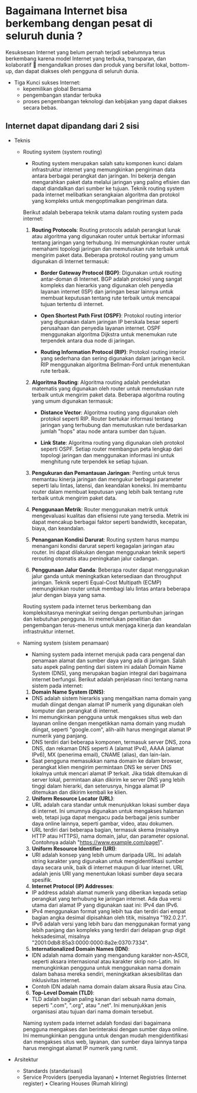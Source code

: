 # Bagaimana Internet bisa berkembang dengan pesat di seluruh dunia ?

Kesuksesan Internet yang belum pernah terjadi sebelumnya terus berkembang karena model Internet yang terbuka, transparan, dan kolaboratif  mengandalkan proses dan produk yang bersifat lokal, bottom-up, dan dapat diakses oleh pengguna di seluruh dunia.

- Tiga Kunci sukses Internet:
  - kepemilikan global Bersama
  - pengembangan standar terbuka
  - proses pengembangan teknologi dan kebijakan yang dapat diakses secara bebas.

## Internet dapat dipandang dari 2 sisi

- Teknis

  - Routing system (system routing)

    - Routing system merupakan salah satu komponen kunci dalam infrastruktur internet yang memungkinkan pengiriman data antara berbagai perangkat dan jaringan. Ini bekerja dengan mengarahkan paket data melalui jaringan yang paling efisien dan dapat diandalkan dari sumber ke tujuan. Teknik routing system pada internet melibatkan serangkaian algoritma dan protokol yang kompleks untuk mengoptimalkan pengiriman data.

    Berikut adalah beberapa teknik utama dalam routing system pada internet:

    1. **Routing Protocols**: Routing protocols adalah perangkat lunak atau algoritma yang digunakan router untuk bertukar informasi tentang jaringan yang terhubung. Ini memungkinkan router untuk memahami topologi jaringan dan memutuskan rute terbaik untuk mengirim paket data. Beberapa protokol routing yang umum digunakan di Internet termasuk:

       - **Border Gateway Protocol (BGP)**: Digunakan untuk routing antar-doman di Internet. BGP adalah protokol yang sangat kompleks dan hierarkis yang digunakan oleh penyedia layanan internet (ISP) dan jaringan besar lainnya untuk membuat keputusan tentang rute terbaik untuk mencapai tujuan tertentu di internet.

       - **Open Shortest Path First (OSPF)**: Protokol routing interior yang digunakan dalam jaringan IP berskala besar seperti perusahaan dan penyedia layanan internet. OSPF menggunakan algoritma Dijkstra untuk menemukan rute terpendek antara dua node di jaringan.

       - **Routing Information Protocol (RIP)**: Protokol routing interior yang sederhana dan sering digunakan dalam jaringan kecil. RIP menggunakan algoritma Bellman-Ford untuk menentukan rute terbaik.

    2. **Algoritma Routing**: Algoritma routing adalah pendekatan matematis yang digunakan oleh router untuk memutuskan rute terbaik untuk mengirim paket data. Beberapa algoritma routing yang umum digunakan termasuk:

       - **Distance Vector**: Algoritma routing yang digunakan oleh protokol seperti RIP. Router bertukar informasi tentang jaringan yang terhubung dan memutuskan rute berdasarkan jumlah "hops" atau node antara sumber dan tujuan.

       - **Link State**: Algoritma routing yang digunakan oleh protokol seperti OSPF. Setiap router membangun peta lengkap dari topologi jaringan dan menggunakan informasi ini untuk menghitung rute terpendek ke setiap tujuan.

    3. **Pengukuran dan Pemantauan Jaringan**: Penting untuk terus memantau kinerja jaringan dan mengukur berbagai parameter seperti lalu lintas, latensi, dan keandalan koneksi. Ini membantu router dalam membuat keputusan yang lebih baik tentang rute terbaik untuk mengirim paket data.

    4. **Penggunaan Metrik**: Router menggunakan metrik untuk mengevaluasi kualitas dan efisiensi rute yang tersedia. Metrik ini dapat mencakup berbagai faktor seperti bandwidth, kecepatan, biaya, dan keandalan.

    5. **Penanganan Kondisi Darurat**: Routing system harus mampu menangani kondisi darurat seperti kegagalan jaringan atau router. Ini dapat dilakukan dengan menggunakan teknik seperti rerouting otomatis atau peningkatan jalur cadangan.

    6. **Penggunaan Jalur Ganda**: Beberapa router dapat menggunakan jalur ganda untuk meningkatkan ketersediaan dan throughput jaringan. Teknik seperti Equal-Cost Multipath (ECMP) memungkinkan router untuk membagi lalu lintas antara beberapa jalur dengan biaya yang sama.

    Routing system pada internet terus berkembang dan kompleksitasnya meningkat seiring dengan pertumbuhan jaringan dan kebutuhan pengguna. Ini memerlukan penelitian dan pengembangan terus-menerus untuk menjaga kinerja dan keandalan infrastruktur internet.

  - Naming system (sistem penamaan)

    - Naming system pada internet merujuk pada cara pengenal dan penamaan alamat dan sumber daya yang ada di jaringan. Salah satu aspek paling penting dari sistem ini adalah Domain Name System (DNS), yang merupakan bagian integral dari bagaimana internet berfungsi. Berikut adalah penjelasan rinci tentang nama sistem pada internet:

    1. **Domain Name System (DNS)**:

    - DNS adalah sistem hierarkis yang mengaitkan nama domain yang mudah diingat dengan alamat IP numerik yang digunakan oleh komputer dan perangkat di internet.
    - Ini memungkinkan pengguna untuk mengakses situs web dan layanan online dengan mengetikkan nama domain yang mudah diingat, seperti "google.com", alih-alih harus mengingat alamat IP numerik yang panjang.
    - DNS terdiri dari beberapa komponen, termasuk server DNS, zona DNS, dan rekaman DNS seperti A (alamat IPv4), AAAA (alamat IPv6), MX (penerima email), CNAME (alias), dan lain-lain.
    - Saat pengguna memasukkan nama domain ke dalam browser, perangkat klien mengirim permintaan DNS ke server DNS lokalnya untuk mencari alamat IP terkait. Jika tidak ditemukan di server lokal, permintaan akan dikirim ke server DNS yang lebih tinggi dalam hierarki, dan seterusnya, hingga alamat IP ditemukan dan dikirim kembali ke klien.

    2. **Uniform Resource Locator (URL)**:

    - URL adalah cara standar untuk menunjukkan lokasi sumber daya di internet. Ini umumnya digunakan untuk mengakses halaman web, tetapi juga dapat mengacu pada berbagai jenis sumber daya online lainnya, seperti gambar, video, atau dokumen.
    - URL terdiri dari beberapa bagian, termasuk skema (misalnya HTTP atau HTTPS), nama domain, jalur, dan parameter opsional. Contohnya adalah "https://www.example.com/page1".

    3. **Uniform Resource Identifier (URI)**:

    - URI adalah konsep yang lebih umum daripada URL. Ini adalah string karakter yang digunakan untuk mengidentifikasi sumber daya secara unik, baik di internet maupun di luar internet. URL adalah jenis URI yang menentukan lokasi sumber daya secara spesifik.

    4. **Internet Protocol (IP) Addresses**:

    - IP address adalah alamat numerik yang diberikan kepada setiap perangkat yang terhubung ke jaringan internet. Ada dua versi utama dari alamat IP yang digunakan saat ini: IPv4 dan IPv6.
    - IPv4 menggunakan format yang lebih tua dan terdiri dari empat bagian angka desimal dipisahkan oleh titik, misalnya "192.0.2.1".
    - IPv6 adalah versi yang lebih baru dan menggunakan format yang lebih panjang dan kompleks yang terdiri dari delapan grup digit heksadesimal, misalnya "2001:0db8:85a3:0000:0000:8a2e:0370:7334".

    5. **Internationalized Domain Names (IDN)**:

    - IDN adalah nama domain yang mengandung karakter non-ASCII, seperti aksara internasional atau karakter skrip non-Latin. Ini memungkinkan pengguna untuk menggunakan nama domain dalam bahasa mereka sendiri, meningkatkan aksesibilitas dan inklusivitas internet.
    - Contoh IDN adalah nama domain dalam aksara Rusia atau Cina.

    6. **Top-Level Domain (TLD)**:

    - TLD adalah bagian paling kanan dari sebuah nama domain, seperti ".com", ".org", atau ".net". Ini menunjukkan jenis organisasi atau tujuan dari nama domain tersebut.

    Naming system pada internet adalah fondasi dari bagaimana pengguna mengakses dan berinteraksi dengan sumber daya online. Ini memungkinkan pengguna untuk dengan mudah mengidentifikasi dan mengakses situs web, layanan, dan sumber daya lainnya tanpa harus mengingat alamat IP numerik yang rumit.

- Arsitektur
  - Standards (standarisasi)
  - Service Providers (penyedia layanan) • Internet Registries (Internet register) • Clearing Houses (Rumah kliring)